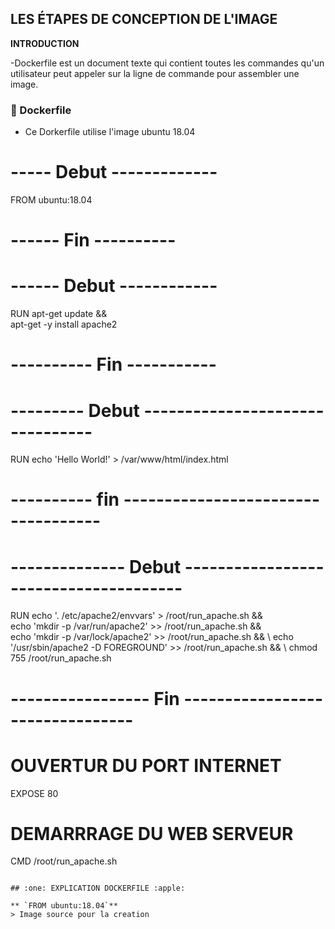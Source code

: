 ## LES ÉTAPES DE CONCEPTION DE L'IMAGE

**INTRODUCTION**

-Dockerfile est un document texte qui contient toutes les commandes qu'un utilisateur peut appeler sur la ligne de commande pour assembler une image.

### :apple: Dockerfile

- Ce Dorkerfile utilise l'image ubuntu 18.04

# ----- Debut -------------
FROM ubuntu:18.04
# ------ Fin ----------



# ------ Debut ------------
RUN apt-get update && \
 apt-get -y install apache2
# ---------- Fin -----------



# --------- Debut --------------------------------
RUN echo 'Hello World!' > /var/www/html/index.html
# ---------- fin -----------------------------------



# -------------- Debut --------------------------------------
RUN echo '. /etc/apache2/envvars' > /root/run_apache.sh && \
 echo 'mkdir -p /var/run/apache2' >> /root/run_apache.sh && \
 echo 'mkdir -p /var/lock/apache2' >> /root/run_apache.sh && \ 
 echo '/usr/sbin/apache2 -D FOREGROUND' >> /root/run_apache.sh && \ 
 chmod 755 /root/run_apache.sh
# ----------------- Fin --------------------------------

# OUVERTUR DU PORT INTERNET
EXPOSE 80

# DEMARRRAGE DU WEB SERVEUR
CMD /root/run_apache.sh

```

## :one: EXPLICATION DOCKERFILE :apple:

** `FROM ubuntu:18.04`**
> Image source pour la creation

```




